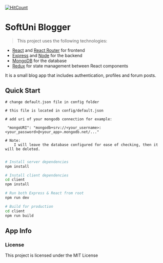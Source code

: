 [![HitCount](http://hits.dwyl.io/{chrisbg69}/{SoftUni-Blogger}.svg)](http://hits.dwyl.io/{chrisbg69}/{SoftUni-Blogger})

# SoftUni Blogger

> This project uses the following technologies:

- [React](https://reactjs.org) and [React Router](https://reacttraining.com/react-router/) for frontend
- [Express](http://expressjs.com/) and [Node](https://nodejs.org/en/) for the backend
- [MongoDB](https://www.mongodb.com/) for the database
- [Redux](https://redux.js.org/basics/usagewithreact) for state management between React components

It is a small blog app that includes authentication, profiles and forum posts.

## Quick Start

```
# change default.json file in config folder

# this file is located in config/default.json

# add uri of your mongodb connection for example:

 "mongoURI": "mongodb+srv://<your_username>:<your_password>@<your_app>.mongodb.net/..."

# Note:
    I will leave the database configured for ease of checking, then it will be deleted.
 
```

```bash
# Install server dependencies
npm install

# Install client dependencies
cd client
npm install

# Run both Express & React from root
npm run dev

# Build for production
cd client
npm run build
```

## App Info


### License

This project is licensed under the MIT License
